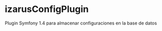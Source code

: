 izarusConfigPlugin
==================

Plugin Symfony 1.4 para almacenar configuraciones en la base de datos
